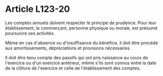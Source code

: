 # Article L123-20

<p>Les comptes annuels doivent respecter le principe de prudence. Pour leur établissement, le commerçant, personne physique ou morale, est présumé poursuivre ses activités. </p><p>Même en cas d'absence ou d'insuffisance du bénéfice, il doit être procédé aux amortissements, dépréciations et provisions nécessaires. </p><p>Il doit être tenu compte des passifs qui ont pris naissance au cours de l'exercice ou d'un exercice antérieur, même s'ils sont connus entre la date de la clôture de l'exercice et celle de l'établissement des comptes.</p>
